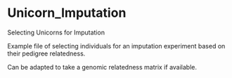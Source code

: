 # Unicorn_Imputation
Selecting Unicorns for Imputation

Example file of selecting individuals for an imputation experiment based on their pedigree relatedness.

Can be adapted to take a genomic relatedness matrix if available.
